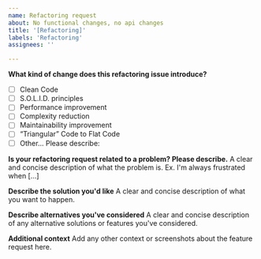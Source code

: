 ```yaml
---
name: Refactoring request
about: No functional changes, no api changes
title: '[Refactoring]'
labels: 'Refactoring'
assignees: ''

---
```


**What kind of change does this refactoring issue introduce?**
- [ ] Clean Code
- [ ] S.O.L.I.D. principles
- [ ] Performance improvement
- [ ] Complexity reduction
- [ ] Maintainability improvement
- [ ] “Triangular” Code to Flat Code
- [ ] Other... Please describe:

**Is your refactoring request related to a problem? Please describe.**
A clear and concise description of what the problem is. Ex. I'm always frustrated when \[...\]

**Describe the solution you'd like**
A clear and concise description of what you want to happen.

**Describe alternatives you've considered**
A clear and concise description of any alternative solutions or features you've considered.

**Additional context**
Add any other context or screenshots about the feature request here.
